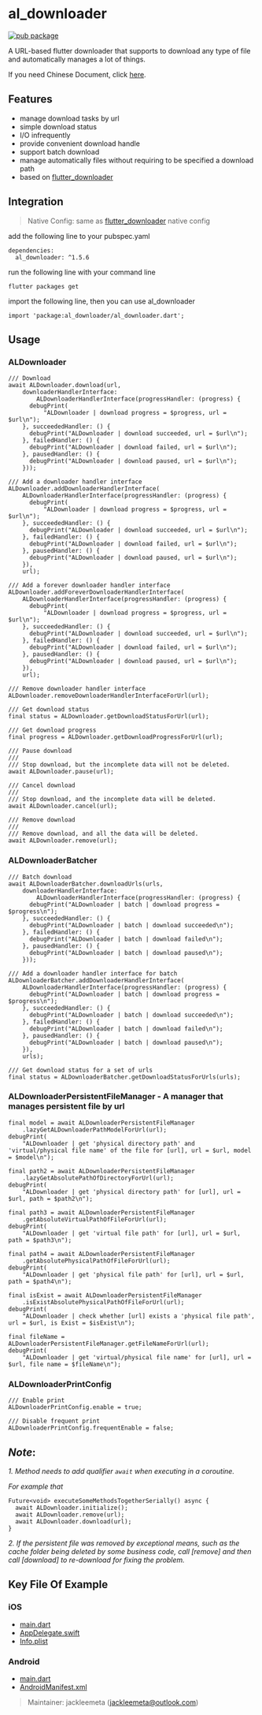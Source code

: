 # al_downloader

[![pub package](https://img.shields.io/pub/v/al_downloader.svg)](https://pub.dartlang.org/packages/al_downloader)

A URL-based flutter downloader that supports to download any type of file and automatically manages a lot of things.

If you need Chinese Document, click [here](README_CN.md).

## Features

* manage download tasks by url
* simple download status
* I/O infrequently
* provide convenient download handle
* support batch download
* manage automatically files without requiring to be specified a download path
* based on [flutter_downloader](https://pub.dev/packages/flutter_downloader)

## Integration

> Native Config: same as [flutter_downloader](https://pub.dev/packages/flutter_downloader) native config

add the following line to your pubspec.yaml

```
dependencies:
  al_downloader: ^1.5.6
```

run the following line with your command line
```
flutter packages get
```

import the following line, then you can use al_downloader
```
import 'package:al_downloader/al_downloader.dart';
```

## Usage

### ALDownloader

```
/// Download
await ALDownloader.download(url,
    downloaderHandlerInterface:
        ALDownloaderHandlerInterface(progressHandler: (progress) {
      debugPrint(
          "ALDownloader | download progress = $progress, url = $url\n");
    }, succeededHandler: () {
      debugPrint("ALDownloader | download succeeded, url = $url\n");
    }, failedHandler: () {
      debugPrint("ALDownloader | download failed, url = $url\n");
    }, pausedHandler: () {
      debugPrint("ALDownloader | download paused, url = $url\n");
    }));
```

```
/// Add a downloader handler interface
ALDownloader.addDownloaderHandlerInterface(
    ALDownloaderHandlerInterface(progressHandler: (progress) {
      debugPrint(
          "ALDownloader | download progress = $progress, url = $url\n");
    }, succeededHandler: () {
      debugPrint("ALDownloader | download succeeded, url = $url\n");
    }, failedHandler: () {
      debugPrint("ALDownloader | download failed, url = $url\n");
    }, pausedHandler: () {
      debugPrint("ALDownloader | download paused, url = $url\n");
    }),
    url);
```

```
/// Add a forever downloader handler interface
ALDownloader.addForeverDownloaderHandlerInterface(
    ALDownloaderHandlerInterface(progressHandler: (progress) {
      debugPrint(
          "ALDownloader | download progress = $progress, url = $url\n");
    }, succeededHandler: () {
      debugPrint("ALDownloader | download succeeded, url = $url\n");
    }, failedHandler: () {
      debugPrint("ALDownloader | download failed, url = $url\n");
    }, pausedHandler: () {
      debugPrint("ALDownloader | download paused, url = $url\n");
    }),
    url);
```

```
/// Remove downloader handler interface
ALDownloader.removeDownloaderHandlerInterfaceForUrl(url);
```

```
/// Get download status
final status = ALDownloader.getDownloadStatusForUrl(url);
```

```
/// Get download progress
final progress = ALDownloader.getDownloadProgressForUrl(url);
```

```
/// Pause download
///
/// Stop download, but the incomplete data will not be deleted.
await ALDownloader.pause(url);
```

```
/// Cancel download
///
/// Stop download, and the incomplete data will be deleted.
await ALDownloader.cancel(url);
```

```
/// Remove download
///
/// Remove download, and all the data will be deleted.
await ALDownloader.remove(url);
```

### ALDownloaderBatcher

```
/// Batch download
await ALDownloaderBatcher.downloadUrls(urls,
    downloaderHandlerInterface:
        ALDownloaderHandlerInterface(progressHandler: (progress) {
      debugPrint("ALDownloader | batch | download progress = $progress\n");
    }, succeededHandler: () {
      debugPrint("ALDownloader | batch | download succeeded\n");
    }, failedHandler: () {
      debugPrint("ALDownloader | batch | download failed\n");
    }, pausedHandler: () {
      debugPrint("ALDownloader | batch | download paused\n");
    }));
```

```
/// Add a downloader handler interface for batch
ALDownloaderBatcher.addDownloaderHandlerInterface(
    ALDownloaderHandlerInterface(progressHandler: (progress) {
      debugPrint("ALDownloader | batch | download progress = $progress\n");
    }, succeededHandler: () {
      debugPrint("ALDownloader | batch | download succeeded\n");
    }, failedHandler: () {
      debugPrint("ALDownloader | batch | download failed\n");
    }, pausedHandler: () {
      debugPrint("ALDownloader | batch | download paused\n");
    }),
    urls);
```

```
/// Get download status for a set of urls
final status = ALDownloaderBatcher.getDownloadStatusForUrls(urls);
```

### ALDownloaderPersistentFileManager - A manager that manages persistent file by url

```
final model = await ALDownloaderPersistentFileManager
    .lazyGetALDownloaderPathModelForUrl(url);
debugPrint(
    "ALDownloader | get 'physical directory path' and 'virtual/physical file name' of the file for [url], url = $url, model = $model\n");

final path2 = await ALDownloaderPersistentFileManager
    .lazyGetAbsolutePathOfDirectoryForUrl(url);
debugPrint(
    "ALDownloader | get 'physical directory path' for [url], url = $url, path = $path2\n");

final path3 = await ALDownloaderPersistentFileManager
    .getAbsoluteVirtualPathOfFileForUrl(url);
debugPrint(
    "ALDownloader | get 'virtual file path' for [url], url = $url, path = $path3\n");

final path4 = await ALDownloaderPersistentFileManager
    .getAbsolutePhysicalPathOfFileForUrl(url);
debugPrint(
    "ALDownloader | get 'physical file path' for [url], url = $url, path = $path4\n");

final isExist = await ALDownloaderPersistentFileManager
    .isExistAbsolutePhysicalPathOfFileForUrl(url);
debugPrint(
    "ALDownloader | check whether [url] exists a 'physical file path', url = $url, is Exist = $isExist\n");

final fileName = ALDownloaderPersistentFileManager.getFileNameForUrl(url);
debugPrint(
    "ALDownloader | get 'virtual/physical file name' for [url], url = $url, file name = $fileName\n");
```

### ALDownloaderPrintConfig

```
/// Enable print
ALDownloaderPrintConfig.enable = true;

/// Disable frequent print
ALDownloaderPrintConfig.frequentEnable = false;
```

## *Note*:

*1. Method needs to add qualifier `await` when executing in a coroutine.*

*For example that*
```
Future<void> executeSomeMethodsTogetherSerially() async {
  await ALDownloader.initialize();
  await ALDownloader.remove(url);
  await ALDownloader.download(url);
}
```

*2. If the persistent file was removed by exceptional means, such as the cache folder being deleted by some business code, call [remove] and then call [download] to re-download for fixing the problem.*

## Key File Of Example

### iOS

- [main.dart](https://github.com/jackleemeta/al_downloader_flutter/blob/master/example/lib/main.dart)
- [AppDelegate.swift](https://github.com/jackleemeta/al_downloader_flutter/blob/master/example/ios/Runner/AppDelegate.swift)
- [Info.plist](https://github.com/jackleemeta/al_downloader_flutter/blob/master/example/ios/Runner/Info.plist)

### Android

- [main.dart](https://github.com/jackleemeta/al_downloader_flutter/blob/master/example/lib/main.dart)
- [AndroidManifest.xml](https://github.com/jackleemeta/al_downloader_flutter/blob/master/example/android/app/src/main/AndroidManifest.xml)

> Maintainer: jackleemeta (jackleemeta@outlook.com)